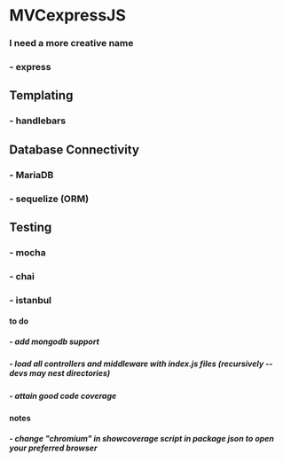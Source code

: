 # MVCexpressJS
### I need a more creative name


### - express



## Templating
### - handlebars



## Database Connectivity
### - MariaDB
### - sequelize (ORM)



## Testing
### - mocha
### - chai
### - istanbul



#### to do
##### - add mongodb support
##### - load all controllers and middleware with index.js files (recursively -- devs may nest directories)
##### - attain good code coverage



#### notes
##### - change "chromium" in showcoverage script in package json to open your preferred browser
